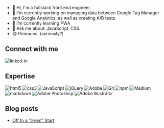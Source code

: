 - 👋 Hi, I'm a fullstack front end engineer.
- <g-emoji class="g-emoji" alias="telescope" fallback-src="https://github.githubassets.com/images/icons/emoji/unicode/1f52d.png">🔭</g-emoji> I'm currently working on managing data between Google Tag Manager and Google Analytics, as well as creating A/B tests.
- 🌱 I’m currently learning PWA
- <g-emoji class="g-emoji" alias="speech_balloon" fallback-src="https://github.githubassets.com/images/icons/emoji/unicode/1f4ac.png">💬</g-emoji> Ask me about: JavaScript, CSS.
- <g-emoji class="g-emoji" alias="smile" fallback-src="https://github.githubassets.com/images/icons/emoji/unicode/1f604.png">😄</g-emoji> Pronouns: (seriously?)</li>
<!--- 👀 I’m interested in ...-->
<!--- 💞️ I’m looking to collaborate on ...
- 📫 How to reach me ...
-->
<!---
tfox58/tfox58 is a ✨ special ✨ repository because its `README.md` (this file) appears on your GitHub profile.
You can click the Preview link to take a look at your changes.
--->
<!---### Hello World ??

- ?? Working on multiple frontend and backend project using React and Nodejs
- ?? Learning design patterns in depth--->

## Connect with me

<a href="https://www.linkedin.com/in/terryfox1/"><img align="left" alt="linked-in" src="https://img.shields.io/badge/linkedin-%230077B5.svg?&style=for-the-badge&logo=linkedin&logoColor=white" /></a>
<br>

## Expertise

<img align="left" alt="html5" src="https://img.shields.io/badge/-HTML5-E34F26?style=flat-square&amp;logo=html5&amp;logoColor=white" />
<img align="left" alt="css3" src="https://img.shields.io/badge/CSS%20-%231572B6.svg?style=flat-square&amp;logo=css3&amp;logoColor=white" />
<img align="left" alt="JavaScript" src="https://img.shields.io/badge/JavaScript%20-%23F7DF1E.svg?style=flat-square&amp;logo=javascript&amp;logoColor=black" />
<img align="left" alt="jQuery" src="https://img.shields.io/badge/jquery-%230769AD.svg?style=flat-square&logo=jquery&logoColor=white"/>
<img align="left" alt="Adobe" src="https://img.shields.io/badge/Adobe%20-%23FF0000.svg?style=flat-square&amp;logo=adobe&amp;logoColor=white" />
<img align="left" alt="Git" src="https://img.shields.io/badge/-Git-F05032?style=flat-square&amp;logo=git&amp;logoColor=white" />
<img align="left" alt="npm" src="https://img.shields.io/badge/-NPM-CB3837?style=flat-square&amp;logo=npm&amp;logoColor=white" />
<img align="left" alt="Medium" src="https://img.shields.io/badge/Medium-12100E?style=flat-square&logo=medium&logoColor=white"/>
<img alt="Adobe Photoshop" src="https://img.shields.io/static/v1?style=flat-square&logo=adobephotoshop&labelColor=65bff2&color=65bff2&message=Adobe%20Photoshop&logoColor=ffffff&label=">
<img alt="Adobe Illustrator" src="https://img.shields.io/static/v1?style=flat-square&logo=adobeillustrator&labelColor=ff9a00&color=ff9a00&message=Adobe%20Illustrator&logoColor=ffffff&label=">
<img align="left" alt="markdown" src="https://img.shields.io/badge/Markdown-%23000000.svg?style=flat-square&amp;logo=markdown&amp;logoColor=white" />



<!--<img align="left" alt="react" src="https://img.shields.io/badge/react%20-%2320232a.svg?&style=for-the-badge&logo=react&logoColor=%2361DAFB" />
<img align="left" alt="nodejs" src="https://img.shields.io/badge/node.js%20-%2343853D.svg?&style=for-the-badge&logo=node.js&logoColor=white" />
<img align="left" alt="aws" src="https://img.shields.io/badge/Amazon%20AWS-%23232F3E?logo=amazon-aws&logoColor=white&style=for-the-badge" />
<img align="left" alt="medium" src="https://img.shields.io/badge/postgres-%23316192.svg?&style=for-the-badge&logo=postgresql&logoColor=white" />
<img align="left" alt="android" src="https://img.shields.io/badge/Android-3DDC84?logo=android&logoColor=white&style=for-the-badge" />
<img align="left" alt="spring" src="https://img.shields.io/badge/spring%20-%236DB33F.svg?&style=for-the-badge&logo=spring&logoColor=white" />-->
<br>

## Blog posts

<!-- BLOG-POST-LIST:START -->
- [Off to a “Great” Start](https://tjfox.medium.com/off-to-a-great-start-af77e19ef728?source=rss-f7c07647bc41------2)
<!-- BLOG-POST-LIST:END -->
